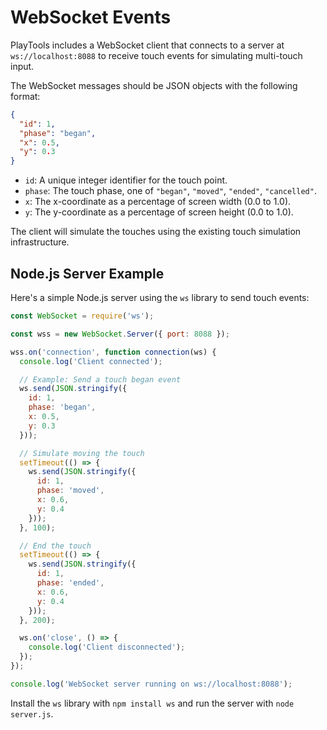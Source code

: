 # WebSocket Events

PlayTools includes a WebSocket client that connects to a server at `ws://localhost:8088` to receive touch events for simulating multi-touch input.

The WebSocket messages should be JSON objects with the following format:

```json
{
  "id": 1,
  "phase": "began",
  "x": 0.5,
  "y": 0.3
}
```

- `id`: A unique integer identifier for the touch point.
- `phase`: The touch phase, one of `"began"`, `"moved"`, `"ended"`, `"cancelled"`.
- `x`: The x-coordinate as a percentage of screen width (0.0 to 1.0).
- `y`: The y-coordinate as a percentage of screen height (0.0 to 1.0).

The client will simulate the touches using the existing touch simulation infrastructure.

## Node.js Server Example

Here's a simple Node.js server using the `ws` library to send touch events:

```javascript
const WebSocket = require('ws');

const wss = new WebSocket.Server({ port: 8088 });

wss.on('connection', function connection(ws) {
  console.log('Client connected');

  // Example: Send a touch began event
  ws.send(JSON.stringify({
    id: 1,
    phase: 'began',
    x: 0.5,
    y: 0.3
  }));

  // Simulate moving the touch
  setTimeout(() => {
    ws.send(JSON.stringify({
      id: 1,
      phase: 'moved',
      x: 0.6,
      y: 0.4
    }));
  }, 100);

  // End the touch
  setTimeout(() => {
    ws.send(JSON.stringify({
      id: 1,
      phase: 'ended',
      x: 0.6,
      y: 0.4
    }));
  }, 200);

  ws.on('close', () => {
    console.log('Client disconnected');
  });
});

console.log('WebSocket server running on ws://localhost:8088');
```

Install the `ws` library with `npm install ws` and run the server with `node server.js`.
